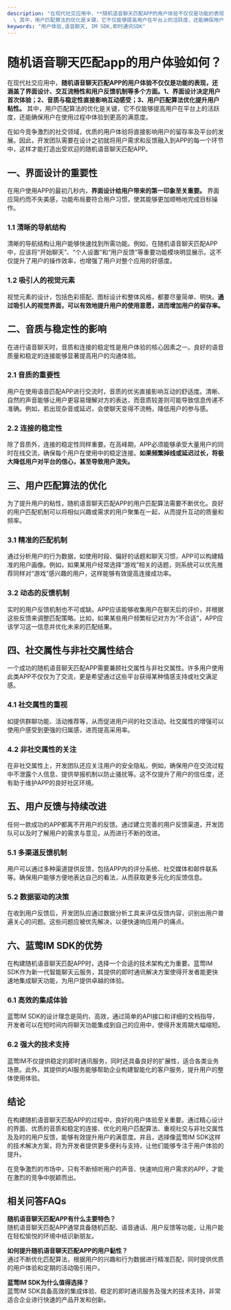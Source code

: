 ```yaml
---
description: "在现代社交应用中，**随机语音聊天匹配APP的用户体验不仅仅是功能的表现，还涵盖了界面设计、交互流畅性和用户反馈机制等多个方面。1、界面设计决定用户首次体验；2、音质与稳定性直接影响互动感受；3、用户匹配算法优化提升用户粘性。**\
  \ 其中，用户匹配算法的优化是关键，它不仅能够提高用户在平台上的活跃度，还能确保用户在使用过程中体验到更高的满意度。"
keywords: "用户体验,语音聊天, IM SDK,即时通讯SDK"
---
```

# 随机语音聊天匹配app的用户体验如何？

在现代社交应用中，**随机语音聊天匹配APP的用户体验不仅仅是功能的表现，还涵盖了界面设计、交互流畅性和用户反馈机制等多个方面。1、界面设计决定用户首次体验；2、音质与稳定性直接影响互动感受；3、用户匹配算法优化提升用户粘性。** 其中，用户匹配算法的优化是关键，它不仅能够提高用户在平台上的活跃度，还能确保用户在使用过程中体验到更高的满意度。

在如今竞争激烈的社交领域，优质的用户体验将直接影响用户的留存率及平台的发展。因此，开发团队需要在设计之初就将用户需求和反馈融入到APP的每一个环节中，这样才能打造出受欢迎的随机语音聊天匹配APP。

## **一、界面设计的重要性**

在用户使用APP的最初几秒内，**界面设计给用户带来的第一印象至关重要。** 界面应简约而不失美感，功能布局要符合用户习惯，使其能够更加顺畅地完成目标操作。

### **1.1 清晰的导航结构**

清晰的导航结构让用户能够快速找到所需功能。例如，在随机语音聊天匹配APP中，应该将“开始聊天”、“个人设置”和“用户反馈”等重要功能模块明显展示。这不仅提升了用户的操作效率，也增强了用户对整个应用的好感度。

### **1.2 吸引人的视觉元素**

视觉元素的设计，包括色彩搭配、图标设计和整体风格，都要尽量简单、明快。**通过吸引人的视觉界面，可以有效地提升用户的使用意愿，进而增加用户的留存率。** 

## **二、音质与稳定性的影响**

在进行语音聊天时，音质和连接的稳定性是用户体验的核心因素之一。良好的语音质量和稳定的连接能够显著提高用户的沟通体验。

### **2.1 音质的重要性**

用户在使用语音匹配APP进行交流时，音质的优劣直接影响互动的舒适度。清晰、自然的声音能够让用户更容易理解对方的表达，而音质较差则可能导致信息传递不准确。例如，若出现杂音或延迟，会使聊天变得不流畅，降低用户的参与感。

### **2.2 连接的稳定性**

除了音质外，连接的稳定性同样重要。在高峰期，APP必须能够承受大量用户的同时在线交流，确保每个用户在使用中的稳定连接。**如果频繁掉线或延迟过长，将极大降低用户对平台的信心，甚至导致用户流失。**

## **三、用户匹配算法的优化**

为了提升用户的粘性，随机语音聊天匹配APP的用户匹配算法需要不断优化。良好的用户匹配机制可以将相似兴趣或需求的用户聚集在一起，从而提升互动的质量和频率。

### **3.1 精准的匹配机制**

通过分析用户的行为数据，如使用时段、偏好的话题和聊天习惯，APP可以构建精准的用户画像。例如，如果某用户经常选择“游戏”相关的话题，则系统可以优先推荐同样对“游戏”感兴趣的用户，这样能够有效提高连接成功率。

### **3.2 动态的反馈机制**

实时的用户反馈机制也不可或缺。APP应该能够收集用户在聊天后的评价，并根据这些反馈来调整匹配策略。比如，如果某些用户频繁标记对方为“不合适”，APP应该学习这一信息并优化未来的匹配结果。

## **四、社交属性与非社交属性结合**

一个成功的随机语音聊天匹配APP需要兼顾社交属性与非社交属性。许多用户使用此类APP不仅仅为了交流，更是希望通过这些平台获得某种情感支持或社交满足感。

### **4.1 社交属性的重视**

如提供群聊功能、活动推荐等，从而促进用户间的社交活动。社交属性的增强可以使用户感受到更强的归属感，进而提高采用率。

### **4.2 非社交属性的关注**

在非社交属性上，开发团队还应关注用户的安全隐私，例如，确保用户在交流过程中不泄露个人信息、提供举报机制以防止骚扰等。这不仅提升了用户的信任度，还有助于维护APP的良好社区环境。

## **五、用户反馈与持续改进**

任何一款成功的APP都离不开用户的反馈。通过建立完善的用户反馈渠道，开发团队可以及时了解用户的需求与意见，从而进行不断的改进。

### **5.1 多渠道反馈机制**

用户可以通过多种渠道提供反馈，包括APP内的评分系统、社交媒体和邮件联系等。确保用户能够方便地表达自己的看法，从而获取更多元化的反馈信息。

### **5.2 数据驱动的决策**

在收到用户反馈后，开发团队应通过数据分析工具来评估反馈内容，识别出用户普遍关心的问题。这些问题应被优先解决，以便快速响应用户的痛点。

## **六、蓝莺IM SDK的优势**

在构建随机语音聊天匹配APP时，选择一个合适的技术架构尤为重要。蓝莺IM SDK作为新一代智能聊天云服务，其提供的即时通讯解决方案使得开发者能更快速地集成聊天功能，为用户提供卓越的体验。

### **6.1 高效的集成体验**

蓝莺IM SDK的设计理念是简约、高效，通过简单的API接口和详细的文档指导，开发者可以在短时间内将聊天功能集成到自己的应用中，使得开发周期大幅缩短。

### **6.2 强大的技术支持**

蓝莺IM不仅提供稳定的即时通讯服务，同时还具备良好的扩展性，适合各类业务场景。此外，其提供的AI服务能够帮助企业构建智能化的客户服务，提升用户的整体使用体验。

## **结论**

在构建随机语音聊天匹配APP的过程中，良好的用户体验至关重要。通过精心设计的界面、优质的音质和稳定的连接、优化的用户匹配算法、重视社交与非社交属性及及时的用户反馈，能够有效提升用户的满意度。并且，选择像蓝莺IM SDK这样的技术解决方案，将为开发者提供更多便利与支持，让他们能够专注于用户体验的提升。

在竞争激烈的市场中，只有不断倾听用户的声音、快速响应用户需求的APP，才能在激烈的竞争中脱颖而出。

## 相关问答FAQs

**随机语音聊天匹配APP有什么主要特色？**  
随机语音聊天匹配APP通常具备随机匹配、语音通话、用户反馈等功能，让用户能在轻松愉悦的环境中结识新朋友。

**如何提升随机语音聊天匹配APP的用户黏性？**  
通过不断优化匹配算法，根据用户的兴趣和行为数据进行精准匹配，同时提供优质的用户体验和定期的活动吸引用户。

**蓝莺IM SDK为什么值得选择？**  
蓝莺IM SDK具备高效的集成体验、稳定的即时通讯服务及强大的技术支持，非常适合企业进行快速的产品开发和创新。
